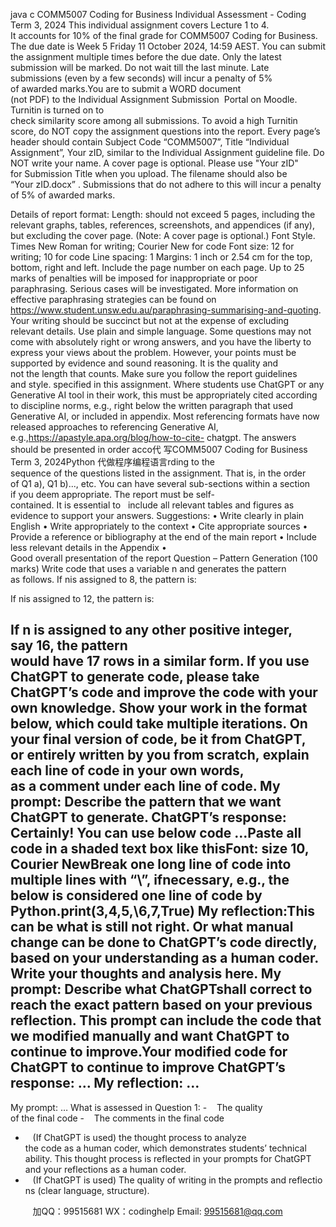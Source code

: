 java c
COMM5007
Coding for Business
Individual Assessment - Coding
Term 3, 2024
This individual assignment covers Lecture 1 to 4. It accounts for 10% of the final grade for COMM5007 Coding for Business. The due date is Week 5 Friday 11 October 2024, 14:59 AEST. You can submit the assignment multiple times before the due date. Only the latest submission will be marked. Do not wait till the last minute. Late submissions (even by a few seconds) will incur a penalty of 5% of awarded marks.You are to submit a WORD document (not PDF) to the Individual Assignment Submission  Portal on Moodle. Turnitin is turned on to check similarity score among all submissions. To avoid a high Turnitin score, do NOT copy the assignment questions into the report.
Every page’s header should contain Subject Code “COMM5007”, Title “Individual Assignment”, Your zID, similar to the Individual Assignment guideline file. Do NOT write your name. A cover page is optional.
Please use "Your zID" for Submission Title when you upload. The filename should also be “Your zID.docx” . Submissions that do not adhere to this will incur a penalty of 5% of awarded marks.

Details of report format: 
Length: should not exceed 5 pages, including the relevant graphs, tables, references,
screenshots, and appendices (if any), but excluding the cover page. (Note: A cover page is optional.)
Font Style. Times New Roman for writing; Courier New for code
Font size: 12 for writing; 10 for code
Line spacing: 1
Margins: 1 inch or 2.54 cm for the top, bottom, right and left.
Include the page number on each page.
Up to 25 marks of penalties will be imposed for inappropriate or poor paraphrasing. Serious cases will be investigated. More information on effective paraphrasing strategies can be found on https://www.student.unsw.edu.au/paraphrasing-summarising-and-quoting.
Your writing should be succinct but not at the expense of excluding relevant details. Use plain and simple language. Some questions may not come with absolutely right or wrong answers, and you have the liberty to express your views about the problem. However, your points must be supported by evidence and sound reasoning. It is the quality and not the length that counts. Make sure you follow the report guidelines and style. specified in this assignment.
Where students use ChatGPT or any Generative AI tool in their work, this must be appropriately cited according to discipline norms, e.g., right below the written paragraph that used Generative AI, or included in appendix. Most referencing formats have now released approaches to referencing Generative AI, e.g.,https://apastyle.apa.org/blog/how-to-cite- chatgpt.
The answers should be presented in order acco代 写COMM5007 Coding for Business Term 3, 2024Python
代做程序编程语言rding to the sequence of the questions listed in the assignment. That is, in the order of Q1 a), Q1 b)..., etc. You can have several sub-sections within a section if you deem appropriate. The report must be self-contained. It is essential to   include all relevant tables and figures as evidence to support your answers.
Suggestions:
• Write clearly in plain English
• Write appropriately to the context
• Cite appropriate sources
• Provide a reference or bibliography at the end of the main report
• Include less relevant details in the Appendix
• Good overall presentation of the report
Question – Pattern Generation (100 marks)
Write code that uses a variable n and generates the pattern as follows.
If nis assigned to 8, the pattern is:

If nis assigned to 12, the pattern is:

If n is assigned to any other positive integer, say 16, the pattern would have 17 rows in a similar form.
If you use ChatGPT to generate code, please take ChatGPT’s code and improve the code with
your own knowledge. Show your work in the format below, which could take multiple iterations.
On your final version of code, be it from ChatGPT, or entirely written by you from scratch, explain each line of code in your own words, as a comment under each line of code.
My prompt:
Describe the pattern that we want ChatGPT to generate.
ChatGPT’s response:
Certainly! You can use below code …Paste all code in a shaded text box like thisFont: size 10, Courier NewBreak one long line of code into multiple lines with “\”, ifnecessary, e.g., the below is considered one line of code by Python.print(3,4,5,\6,7,True)
My reflection:This can be what is still not right. Or what manual change can be done to ChatGPT’s code directly, based on your understanding as a human coder. Write your thoughts and analysis here.
My prompt:
Describe what ChatGPTshall correct to reach the exact pattern based on your previous
reflection. This prompt can include the code that we modified manually and want ChatGPT to continue to improve.Your modified code for ChatGPT to continue to improve
ChatGPT’s response:
…
My reflection:
…
--------------------------------------------
My prompt:
…
What is assessed in Question 1:
-    The quality of the final code
-    The comments in the final code
-    (If ChatGPT is used) the thought process to analyze the code as a human coder, which demonstrates students’ technical ability. This thought process is reflected in your
prompts for ChatGPT and your reflections as a human coder.
-    (If ChatGPT is used) The quality of writing in the prompts and reflections (clear language, structure).



         
加QQ：99515681  WX：codinghelp  Email: 99515681@qq.com
